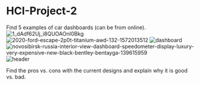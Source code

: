 # HCI-Project-2
Find 5 examples of car dashboards (can be from online).
![1_dAdf62Uj_i8QUOAOnI0Bkg](https://user-images.githubusercontent.com/36684794/113791855-30418700-970a-11eb-8d36-8741ff2440a0.jpeg)
![2020-ford-escape-2p0t-titanium-awd-132-1572013512](https://user-images.githubusercontent.com/36684794/113791941-63841600-970a-11eb-9981-a5106ee2dca0.jpg)
![dashboard](https://user-images.githubusercontent.com/36684794/113791946-654dd980-970a-11eb-8598-009f1f9bd2c8.png)
![novosibirsk-russia-interior-view-dashboard-speedometer-display-luxury-very-expensive-new-black-bentley-bentayga-139615959](https://user-images.githubusercontent.com/36684794/113791964-6f6fd800-970a-11eb-9220-7ca27b4f3638.jpg)
![header](https://user-images.githubusercontent.com/36684794/113792119-c5448000-970a-11eb-9e78-ff8d40689681.png)


Find the pros vs. cons with the current designs and explain why it is good vs. bad.



